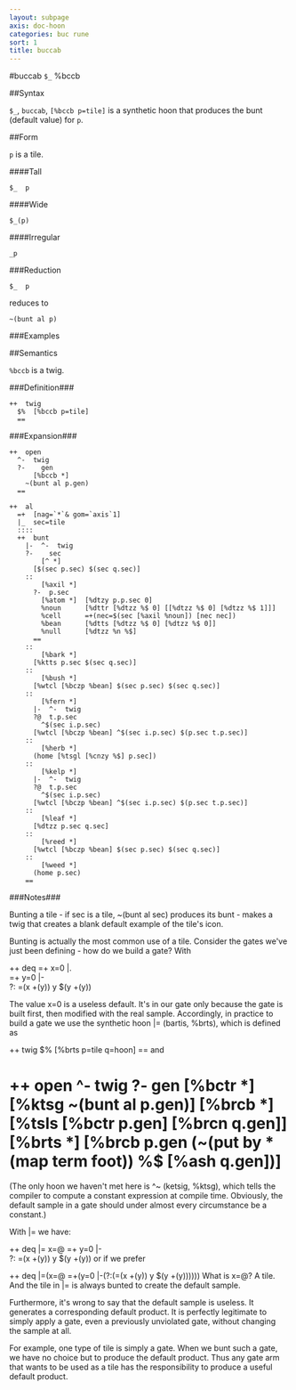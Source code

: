 ```yaml
---
layout: subpage
axis: doc-hoon
categories: buc rune
sort: 1
title: buccab
---
```


#buccab `$_` %bccb

##Syntax

`$_`, `buccab`, `[%bccb p=tile]` is a synthetic hoon that
produces the bunt (default value) for `p`.

##Form

`p` is a tile.

####Tall

    $_  p

####Wide

    $_(p)

####Irregular

    _p

###Reduction

    $_  p

reduces to

    ~(bunt al p)

###Examples

##Semantics

`%bccb` is a twig.

###Definition###

    ++  twig  
      $%  [%bccb p=tile]
      ==

###Expansion###
    
    ++  open
      ^-  twig
      ?-    gen
          [%bccb *]
        ~(bunt al p.gen)
      ==

    ++  al
      =+  [nag=`*`& gom=`axis`1]
      |_  sec=tile
      :::: 
      ++  bunt
        |-  ^-  twig
        ?-    sec
            [^ *]
          [$(sec p.sec) $(sec q.sec)]
        ::
            [%axil *]
          ?-  p.sec
            [%atom *]  [%dtzy p.p.sec 0]
            %noun      [%dttr [%dtzz %$ 0] [[%dtzz %$ 0] [%dtzz %$ 1]]]
            %cell      =+(nec=$(sec [%axil %noun]) [nec nec])
            %bean      [%dtts [%dtzz %$ 0] [%dtzz %$ 0]]
            %null      [%dtzz %n %$]
          ==
        ::
            [%bark *]
          [%ktts p.sec $(sec q.sec)]
        ::
            [%bush *]
          [%wtcl [%bczp %bean] $(sec p.sec) $(sec q.sec)]
        ::
            [%fern *]
          |-  ^-  twig
          ?@  t.p.sec
            ^$(sec i.p.sec)
          [%wtcl [%bczp %bean] ^$(sec i.p.sec) $(p.sec t.p.sec)]
        ::
            [%herb *]
          (home [%tsgl [%cnzy %$] p.sec])
        ::
            [%kelp *]
          |-  ^-  twig
          ?@  t.p.sec
            ^$(sec i.p.sec)
          [%wtcl [%bczp %bean] ^$(sec i.p.sec) $(p.sec t.p.sec)]
        ::
            [%leaf *]
          [%dtzz p.sec q.sec]
        ::
            [%reed *]
          [%wtcl [%bczp %bean] $(sec p.sec) $(sec q.sec)]
        ::
            [%weed *]
          (home p.sec)
        ==


###Notes###

Bunting a tile - if sec is a tile, ~(bunt al sec) produces its bunt - makes a twig that creates a blank default example of the tile's icon.

Bunting is actually the most common use of a tile. Consider the gates we've just been defining - how do we build a gate? With

++  deq
  =+  x=0
  |.  
  =+  y=0
  |-  
  ?:  =(x +(y))
    y
  $(y +(y))

The value x=0 is a useless default. It's in our gate only because the gate is built first, then modified with the real sample. Accordingly, in practice to build a gate we use the synthetic hoon |= (bartis, %brts), which is defined as

++  twig  $%  [%brts p=tile q=hoon]
          ==
and

++  open
  ^-  twig
  ?-    gen
    [%bctr *]  [%ktsg ~(bunt al p.gen)]
    [%brcb *]  [%tsls [%bctr p.gen] [%brcn q.gen]]
    [%brts *]  [%brcb p.gen (~(put by *(map term foot)) %$ [%ash q.gen])]
  ==

(The only hoon we haven't met here is ^~ (ketsig, %ktsg), which tells the compiler to compute a constant expression at compile time. Obviously, the default sample in a gate should under almost every circumstance be a constant.)

With |= we have:

++  deq
  |=  x=@
  =+  y=0
  |-  
  ?:  =(x +(y))
    y
  $(y +(y))
or if we prefer

++  deq  |=(x=@ =+(y=0 |-(?:(=(x +(y)) y $(y +(y))))))
What is x=@? A tile. And the tile in |= is always bunted to create the default sample.

Furthermore, it's wrong to say that the default sample is useless. It generates a corresponding default product. It is perfectly legitimate to simply apply a gate, even a previously unviolated gate, without changing the sample at all.

For example, one type of tile is simply a gate. When we bunt such a gate, we have no choice but to produce the default product. Thus any gate arm that wants to be used as a tile has the responsibility to produce a useful default product.


